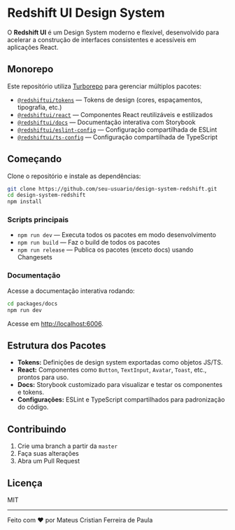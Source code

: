# Redshift UI Design System

O **Redshift UI** é um Design System moderno e flexível, desenvolvido para acelerar a construção de interfaces consistentes e acessíveis em aplicações React.

## Monorepo

Este repositório utiliza [Turborepo](https://turbo.build/) para gerenciar múltiplos pacotes:

- [`@redshiftui/tokens`](packages/tokens) — Tokens de design (cores, espaçamentos, tipografia, etc.)
- [`@redshiftui/react`](packages/react) — Componentes React reutilizáveis e estilizados
- [`@redshiftui/docs`](packages/docs) — Documentação interativa com Storybook
- [`@redshiftui/eslint-config`](packages/eslint-config) — Configuração compartilhada de ESLint
- [`@redshiftui/ts-config`](packages/ts-config) — Configuração compartilhada de TypeScript

## Começando

Clone o repositório e instale as dependências:

```sh
git clone https://github.com/seu-usuario/design-system-redshift.git
cd design-system-redshift
npm install
```

### Scripts principais

- `npm run dev` — Executa todos os pacotes em modo desenvolvimento
- `npm run build` — Faz o build de todos os pacotes
- `npm run release` — Publica os pacotes (exceto docs) usando Changesets

### Documentação

Acesse a documentação interativa rodando:

```sh
cd packages/docs
npm run dev
```

Acesse em [http://localhost:6006](http://localhost:6006).

## Estrutura dos Pacotes

- **Tokens:** Definições de design system exportadas como objetos JS/TS.
- **React:** Componentes como `Button`, `TextInput`, `Avatar`, `Toast`, etc., prontos para uso.
- **Docs:** Storybook customizado para visualizar e testar os componentes e tokens.
- **Configurações:** ESLint e TypeScript compartilhados para padronização do código.

## Contribuindo

1. Crie uma branch a partir da `master`
2. Faça suas alterações
3. Abra um Pull Request

## Licença

MIT

---

Feito com ❤️ por Mateus Cristian Ferreira de Paula
